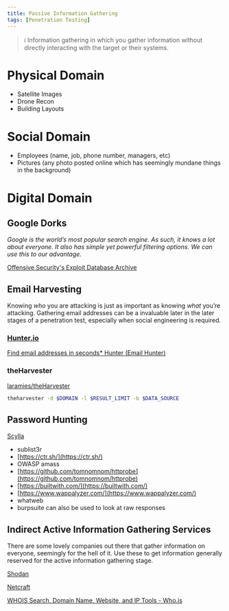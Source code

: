 ```yaml
---
title: Passive Information Gathering
tags: [Penetration Testing]
---
```

> ℹ️ Information gathering in which you gather information without directly interacting with the target or their systems.

# Physical Domain

-   Satellite Images
-   Drone Recon
-   Building Layouts

# Social Domain

-   Employees (name, job, phone number, managers, etc)
-   Pictures (any photo posted online which has seemingly mundane things in the background)

# Digital Domain

## Google Dorks

_Google is the world’s most popular search engine. As such, it knows a lot about everyone. It also has simple yet powerful filtering options. We can use this to our advantage._

[Offensive Security's Exploit Database Archive](https://www.exploit-db.com/google-hacking-database)

## Email Harvesting

Knowing _who_ you are attacking is just as important as knowing _what_ you’re attacking. Gathering email addresses can be a invaluable later in the later stages of a penetration test, especially when social engineering is required.

### [Hunter.io](http://Hunter.io)

[Find email addresses in seconds* Hunter (Email Hunter)](https://hunter.io/)

### theHarvester

[laramies/theHarvester](https://github.com/laramies/theHarvester)

```bash
theharvester -d $DOMAIN -l $RESULT_LIMIT -b $DATA_SOURCE
```

## Password Hunting

[Scylla](https://scylla.so/)

-   sublist3r
-   [https://ctr.sh/](https://ctr.sh/)
-   OWASP amass
-   [https://github.com/tomnomnom/httprobe](https://github.com/tomnomnom/httprobe)
-   [https://builtwith.com/](https://builtwith.com/)
-   [https://www.wappalyzer.com/](https://www.wappalyzer.com/)
-   whatweb
-   burpsuite can also be used to look at raw responses

## Indirect Active Information Gathering Services

There are some lovely companies out there that gather information on everyone, seemingly for the hell of it. Use these to get information generally reserved for the active information gathering stage.

[Shodan](https://www.shodan.io/)

[Netcraft](https://www.netcraft.com/)

[WHOIS Search, Domain Name, Website, and IP Tools - Who.is](https://who.is/)